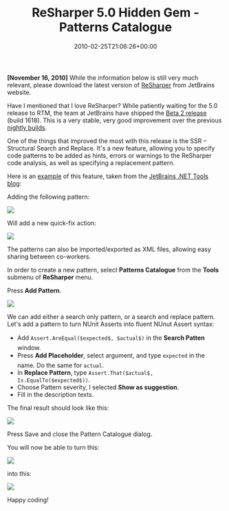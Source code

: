 ﻿---
title: ReSharper 5.0 Hidden Gem - Patterns Catalogue
date: 2010-02-25T21:06:26+00:00
---
**[November 16, 2010]** While the information below is still very much relevant, please download the latest version of [ReSharper](http://www.jetbrains.com/resharper/) from JetBrains website.

Have I mentioned that I love ReSharper? While patiently waiting for the 5.0 release to RTM, the team at JetBrains have shipped the [Beta 2 release](http://www.jetbrains.com/resharper/beta/beta.html) (build 1618). This is a very stable, very good improvement over the previous [nightly builds](http://confluence.jetbrains.net/display/ReSharper/ReSharper+5.0+Nightly+Builds).

One of the things that improved the most with this release is the SSR &ndash; Structural Search and Replace. It's a new feature, allowing you to specify code patterns to be added as hints, errors or warnings to the ReSharper code analysis, as well as specifying a replacement pattern.

Here is an [example](http://blogs.jetbrains.com/dotnet/2010/02/resharper-5-beta-2-released/) of this feature, taken from the [JetBrains .NET Tools blog](http://blogs.jetbrains.com/dotnet/):

Adding the following pattern:

![](http://i2.wp.com/blogs.jetbrains.com/dotnet/wp-content/uploads/2010/02/search_replace_pattern.png)

Will add a new quick-fix action:

![](http://i2.wp.com/blogs.jetbrains.com/dotnet/wp-content/uploads/2010/02/ssr_quick-fix.png)

The patterns can also be imported/exported as XML files, allowing easy sharing between co-workers.

In order to create a new pattern, select **Patterns Catalogue** from the **Tools** submenu of **ReSharper** menu.

Press **Add Pattern**.

![](http://i1.wp.com/hmemcpy.com/wp-content/uploads/2010/09/image_9.png)

We can add either a search only pattern, or a search and replace pattern. Let's add a pattern to turn NUnit Asserts into fluent NUnut Assert syntax:

  * Add `Assert.AreEqual($expected$, $actual$)` in the **Search Patten** window.
  * Press **Add Placeholder**, select argument, and type `expected` in the name. Do the same for `actual`.
  * In **Replace Pattern**, type `Assert.That($actual$, Is.EqualTo($expected$))`.
  * Choose Pattern severity, I selected **Show as suggestion**.
  * Fill in the description texts.

The final result should look like this:

![](http://i1.wp.com/hmemcpy.com/wp-content/uploads/2010/09/image_7.png)

Press Save and close the Pattern Catalogue dialog.

You will now be able to turn this:

![](http://i1.wp.com/hmemcpy.com/wp-content/uploads/2010/09/image_13.png)

into this:

![](http://i1.wp.com/hmemcpy.com/wp-content/uploads/2010/09/image_16.png)

Happy coding!
